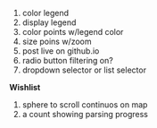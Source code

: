 1. color legend
2. display legend
3. color points w/legend color
4. size poins w/zoom  
5. post live on github.io
6. radio button filtering on?
7. dropdown selector or list selector




**Wishlist**
1. sphere to scroll continuos on map
2. a count showing parsing progress
